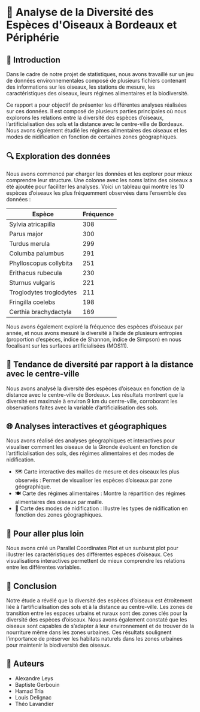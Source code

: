 # 🦜 Analyse de la Diversité des Espèces d'Oiseaux à Bordeaux et Périphérie

## 🌟 Introduction

Dans le cadre de notre projet de statistiques, nous avons travaillé sur un jeu de données environnementales composé de plusieurs fichiers contenant des informations sur les oiseaux, les stations de mesure, les caractéristiques des oiseaux, leurs régimes alimentaires et la biodiversité.

Ce rapport a pour objectif de présenter les différentes analyses réalisées sur ces données. Il est composé de plusieurs parties principales où nous explorons les relations entre la diversité des espèces d’oiseaux, l’artificialisation des sols et la distance avec le centre-ville de Bordeaux. Nous avons également étudié les régimes alimentaires des oiseaux et les modes de nidification en fonction de certaines zones géographiques.

## 🔍 Exploration des données

Nous avons commencé par charger les données et les explorer pour mieux comprendre leur structure. Une colonne avec les noms latins des oiseaux a été ajoutée pour faciliter les analyses. Voici un tableau qui montre les 10 espèces d’oiseaux les plus fréquemment observées dans l’ensemble des données :

| Espèce                   | Fréquence |
|--------------------------|-----------|
| Sylvia atricapilla       | 308       |
| Parus major              | 300       |
| Turdus merula            | 299       |
| Columba palumbus         | 291       |
| Phylloscopus collybita   | 251       |
| Erithacus rubecula       | 230       |
| Sturnus vulgaris         | 221       |
| Troglodytes troglodytes  | 211       |
| Fringilla coelebs        | 198       |
| Certhia brachydactyla    | 169       |

Nous avons également exploré la fréquence des espèces d’oiseaux par année, et nous avons mesuré la diversité à l’aide de plusieurs entropies (proportion d’espèces, indice de Shannon, indice de Simpson) en nous focalisant sur les surfaces artificialisées (MOS11).

## 🌆 Tendance de diversité par rapport à la distance avec le centre-ville

Nous avons analysé la diversité des espèces d’oiseaux en fonction de la distance avec le centre-ville de Bordeaux. Les résultats montrent que la diversité est maximale à environ 9 km du centre-ville, corroborant les observations faites avec la variable d’artificialisation des sols.

## 🌐 Analyses interactives et géographiques
Nous avons réalisé des analyses géographiques et interactives pour visualiser comment les oiseaux de la Gironde évoluent en fonction de l’artificialisation des sols, des régimes alimentaires et des modes de nidification.  

- 🗺️ Carte interactive des mailles de mesure et des oiseaux les plus observés : Permet de visualiser les espèces d’oiseaux par zone géographique.
- 🍽️ Carte des régimes alimentaires : Montre la répartition des régimes alimentaires des oiseaux par maille.
- 🏡 Carte des modes de nidification : Illustre les types de nidification en fonction des zones géographiques.

## 🚀 Pour aller plus loin
Nous avons créé un Parallel Coordinates Plot et un sunburst plot pour illustrer les caractéristiques des différentes espèces d’oiseaux. Ces visualisations interactives permettent de mieux comprendre les relations entre les différentes variables.

## 📝 Conclusion
Notre étude a révélé que la diversité des espèces d’oiseaux est étroitement liée à l’artificialisation des sols et à la distance au centre-ville. Les zones de transition entre les espaces urbains et ruraux sont des zones clés pour la diversité des espèces d’oiseaux. Nous avons également constaté que les oiseaux sont capables de s’adapter à leur environnement et de trouver de la nourriture même dans les zones urbaines. Ces résultats soulignent l’importance de préserver les habitats naturels dans les zones urbaines pour maintenir la biodiversité des oiseaux.

## 👥 Auteurs
- Alexandre Leys
- Baptiste Gerbouin
- Hamad Tria
- Louis Delignac
- Théo Lavandier

